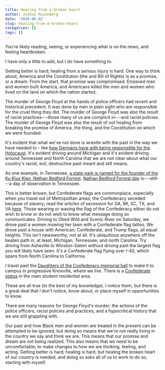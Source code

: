 ```yaml
---
title: Healing from a broken heart
author: Joshua Rosenberg
date: '2020-06-02'
slug: healing-from-a-broken-heart
categories: []
tags: []
---
```


You're likely reading, seeing, or experiencing what is on the news, and feeling 
heartbroken.

I have only a little to add, but I do have something to. 

Getting better is hard; healing from a serious injury is hard. One way to think
about, America and the Constitution (the and Bill of Rights) is as a promise, 
or a dream. From the start, that promise was compromised. Enslaved men and women
built America, and Americans killed the men and women who lived on the land on 
which the nation started.

The murder of George Floyd at the hands of police officers had recent and
historical precedent. It was done by men in plain sight who are responsible for 
the cruel thing they did. The murder of George Floyd was also the result of 
racist practices---those many of us are complicit in---and racist policies. 
The murder of George Floyd was also the result of not healing from breaking the
promise of America, the thing, and the Constitution on which we were founded. 

It's evident that what we've not done is wrestle with the 
past in the way we have needed to - like [how Germans have with being
responsible for the Holocaust](https://www.thelocal.de/20161019/how-germany-remembers-the-holocaust-world-war-two-nazis-jewish-history-germans). It's evident driving around Michigan and it's evident 
driving around Tennessee and North Carolina that we are not clear about what our
country's racist, evil, destructive past meant and still means.

As one example, in Tennessee, [a state park is named for the founder of the 
Ku Klux Klan, Nathan Bedford Forrest](https://tnstateparks.com/parks/nathan-bedford-forrest).
[Nathan Bedford Forrest day](https://www.tennessean.com/story/news/politics/2019/07/12/tennessee-nathan-bedford-forrest-day-gov-bill-lee-signs-proclamation/1684059001/) is---still---a day of observation in Tennessee.

This is better known, but Confederate flags are commonplace, especially when you travel
out of Metropolitan areas; the Confederacy seceded because of slavery; read the articles of 
secession for GA, MI, SC, TX, and VA [here](https://www.battlefields.org/learn/primary-sources/declaration-causes-seceding-states). Those wearing
or waving the flag of the Confederacy either do not wish to know or do not wish to know what message doing so
communicates. Driving to Obed Wild and Scenic River on Saturday, we drove past a women
mowing her lawn with a Confederate flag tattoo. We drove past a house with American, Confederate, and Trump
flags, all equal heights. This isn't newsworthy; not at all. It's ubiquitious anywhere off the beaten path in, at least, Michigan, Tennessee, and north Carolina. Try driving from Asheville to Winston-Salem without driving past the largest flag you will likely have seen. It's a Confederate flag flying over I-40, which spans from North Carolina to California.

I travel past the [Daughters of the Confederacy memorial hall](https://www.bleakhouseknoxville.org/daughters-of-the-confederacy) to make it to campus in progressive Knoxville, where we live. There is a [Confederate status](https://www.knoxnews.com/story/news/local/tennessee/2017/12/21/knoxvilles-fort-sanders-confederate-statue-likely-stay/973439001/) in the main student residential area. 

These are all true (to the best of my knowledge). I notice them, but there is a 
great deal that I don't notice, know about, or place myself in opportunities to
know.

There are many reasons for George Floyd's murder; the actions of the police officers, racist
policies and practices, and a hypocritical history that we are still grappling with. 

Our past and how Black men and women are treated in the present can be attempted
to be ignored, but doing so means that we're not really living in the country
we say and think we are. This means that our promise and dream are not being 
realized. This also means that we need to be uncomfortable; to make changes
to how we are thinking, feeling, and acting. Getting better is hard; healing is
hard, but healing the broken heart of our country is needed, and doing 
so asks all of us to work to do so, starting with myself.
